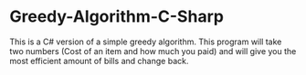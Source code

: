 # Greedy-Algorithm-C-Sharp

This is a C# version of a simple greedy algorithm. This program will take two numbers (Cost of an item and how much you paid) and will give you the most efficient amount of bills and change back.
